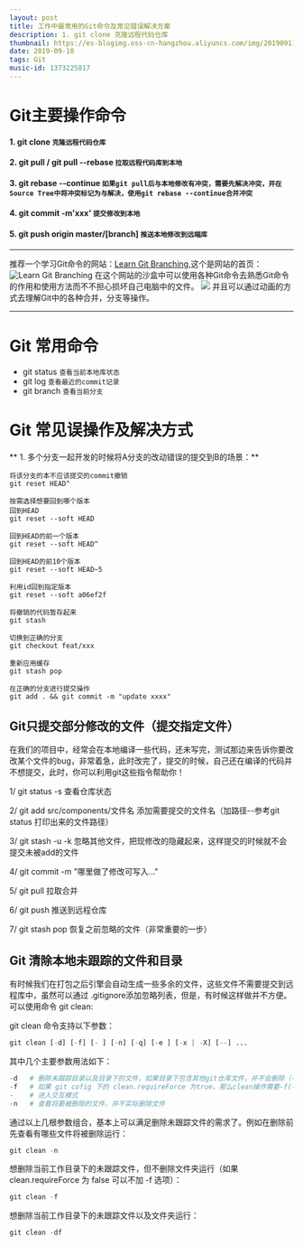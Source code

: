 ```yaml
---
layout: post
title: 工作中最常用的Git命令及常见错误解决方案
description: 1. git clone 克隆远程代码仓库
thumbnail: https://es-blogimg.oss-cn-hangzhou.aliyuncs.com/img/20190911194932.png
date: 2019-09-10
tags: Git
music-id: 1373225817
--- 
```




# Git主要操作命令
#### 1. git clone   `克隆远程代码仓库`
#### 2. git pull / git pull --rebase `拉取远程代码库到本地`
#### 3. git rebase --continue `如果git pull后与本地修改有冲突，需要先解决冲突，并在Source Tree中将冲突标记为与解决，使用git rebase --continue合并冲突`
#### 4. git commit -m'xxx' `提交修改到本地`
#### 5. git push origin master/[branch] `推送本地修改到远端库`


-------
推荐一个学习Git命令的网站：[Learn Git Branching](https://learngitbranching.js.org/),这个是网站的首页：
![Learn Git Branching](https://es-blogimg.oss-cn-hangzhou.aliyuncs.com/img/20190911194932.png)
    在这个网站的沙盒中可以使用各种Git命令去熟悉Git命令的作用和使用方法而不不担心损坏自己电脑中的文件。
    ![](https://es-blogimg.oss-cn-hangzhou.aliyuncs.com/img/20190911195434.png)
    并且可以通过动画的方式去理解Git中的各种合并，分支等操作。

-------
 

# Git 常用命令
* git status `查看当前本地库状态`
* git log `查看最近的commit记录`
* git branch `查看当前分支`



# Git 常见误操作及解决方式
** 1. 多个分支一起开发的时候将A分支的改动错误的提交到B的场景：**

```
将该分支的本不应该提交的commit撤销
git reset HEAD^

按需选择想要回到哪个版本
回到HEAD
git reset --soft HEAD

回到HEAD的前一个版本
git reset --soft HEAD^

回到HEAD的前10个版本
git reset --soft HEAD~5 

利用id回到指定版本
git reset --soft a06ef2f

将撤销的代码暂存起来
git stash

切换到正确的分支
git checkout feat/xxx

重新应用缓存 
git stash pop

在正确的分支进行提交操作
git add . && git commit -m "update xxxx"
```



## Git只提交部分修改的文件（提交指定文件）
在我们的项目中，经常会在本地编译一些代码，还未写完，测试那边来告诉你要改改某个文件的bug，非常着急，此时改完了，提交的时候，自己还在编译的代码并不想提交，此时，你可以利用git这些指令帮助你！

1/ git status -s 查看仓库状态

2/ git add src/components/文件名 添加需要提交的文件名（加路径--参考git status 打印出来的文件路径）

3/ git stash -u -k 忽略其他文件，把现修改的隐藏起来，这样提交的时候就不会提交未被add的文件

4/ git commit -m "哪里做了修改可写入..."

5/ git pull 拉取合并

6/ git push 推送到远程仓库

7/ git stash pop 恢复之前忽略的文件（非常重要的一步）


## Git 清除本地未跟踪的文件和目录
有时候我们在打包之后引擎会自动生成一些多余的文件，这些文件不需要提交到远程库中，虽然可以通过 .gitignore添加忽略列表，但是，有时候这样做并不方便。可以使用命令 git clean:


git clean 命令支持以下参数：

```python
git clean [-d] [-f] [- ] [-n] [-q] [-e ] [-x | -X] [--] ...


```
其中几个主要参数用法如下：

```python
-d   # 删除未跟踪目录以及目录下的文件，如果目录下包含其他git仓库文件，并不会删除（-dff可以删除）。
-f   # 如果 git cofig 下的 clean.requireForce 为true，那么clean操作需要-f(--force)来强制执行。
-    # 进入交互模式
-n   # 查看将要被删除的文件，并不实际删除文件


```
通过以上几根参数组合，基本上可以满足删除未跟踪文件的需求了。例如在删除前先查看有哪些文件将被删除运行：

```python
git clean -n


```
想删除当前工作目录下的未跟踪文件，但不删除文件夹运行（如果 clean.requireForce 为 false 可以不加 -f 选项）：

```python
git clean -f


```
想删除当前工作目录下的未跟踪文件以及文件夹运行：

```python
git clean -df
```